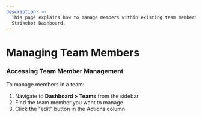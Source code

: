 ```yaml
---
description: >-
  This page explains how to manage members within existing team members in the
  Strikebot Dashboard.
---
```


# Managing Team Members

### Accessing Team Member Management

To manage members in a team:

1. Navigate to **Dashboard > Teams** from the sidebar
2. Find the team member you want to manage
3. Click the "edit" button in the Actions column
